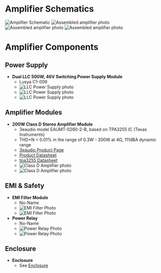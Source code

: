 # Amplifier Schematics

![Amplifier Schematic](../amplifier/amplifier_connection_schematics.png)
![Assembled amplifier photo](../amplifier/assembled_amplifier_top.jpg)
![Assembled amplifier photo](../amplifier/assembled_amplifier_front.jpg)
![Assembled amplifier photo](../amplifier/assembled_amplifier_back.jpg)

# Amplifier Components

## Power Supply
- **Dual LLC 500W, 46V Switching Power Supply Module**
  - Lusya C1-009
  - ![LLC Power Supply photo](../amplifier/power_supply_top.jpg)
  - ![LLC Power Supply photo](../amplifier/power_supply_left.jpg)
  - ![LLC Power Supply photo](../amplifier/power_supply_bottom.jpg)

## Amplifier Modules
- **200W Class D Stereo Amplifier Module**
  - 3eaudio model EAUMT-0260-2-B, based on TPA3255 IC (Texas Instruments)
  - THD+N < 0.01% in the range of 0.3W - 200W at 4Ω, 111dBA dynamic range
  - [3eaudio Product Page](https://www.3e-audio.com/amplifier-kits/tpa3255-2ch-260w/)
  - [Product Datasheet](../amplifier/DS_EAUMT-0260-2-A_Rev1.0.pdf)
  - [tpa3255 Datasheet](../amplifier/tpa3255.pdf)
  - ![Class D Amplifier photo](../amplifier/amplifier_top.jpg)
  - ![Class D Amplifier photo](../amplifier/amplifier_bottom.jpg)

## EMI & Safety
- **EMI Filter Module**
  - No-Name
  - ![EMI Filter Photo](../amplifier/emi_filter_top.jpg)
  - ![EMI Filter Photo](../amplifier/emi_filter_bottom.jpg)
- **Power Relay**
  - No-Name
  - ![Power Relay Photo](../amplifier/power_relay_top.jpg)
  - ![Power Relay Photo](../amplifier/power_relay_bottom.jpg)

## Enclosure
- **Enclosure**
  - See [Enclosure](../enclosure/readme.md)

